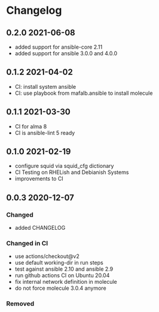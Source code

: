 # Changelog

## 0.2.0 2021-06-08

- added support for ansible-core 2.11
- added support for ansible 3.0.0 and 4.0.0

## 0.1.2 2021-04-02

- CI: install system ansible
- CI: use playbook from mafalb.ansible to install molecule

## 0.1.1 2021-03-30

- CI for alma 8
- CI is ansible-lint 5 ready

## 0.1.0 2021-02-19

- configure squid via squid_cfg dictionary
- CI Testing on RHELish and Debianish Systems
- improvements to CI

## 0.0.3 2020-12-07

### Changed

- added CHANGELOG

### Changed in CI

- use actions/checkout@v2
- use default working-dir in run steps
- test against ansible 2.10 and ansible 2.9
- run github actions CI on Ubuntu 20.04
- fix internal network definition in molecule
- do not force molecule 3.0.4 anymore

### Removed
